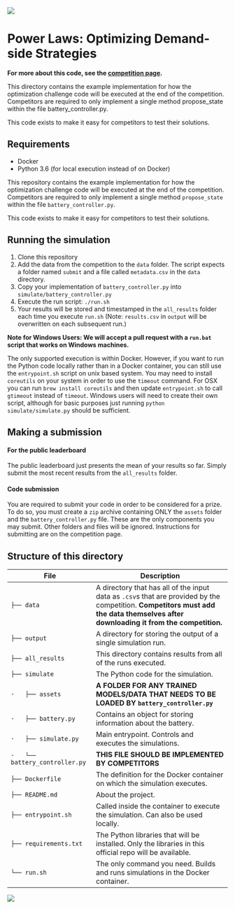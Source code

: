 <a href="https://www.drivendata.org/competitions/53/optimize-photovoltaic-battery/">
    <img src="https://s3.amazonaws.com/drivendata-public-assets/se-challenge-3-banner.jpg"/>
</a>

# Power Laws: Optimizing Demand-side Strategies

**For more about this code, see the [competition page](https://www.drivendata.org/competitions/53/optimize-photovoltaic-battery/).**

This directory contains the example implementation for how the optimization challenge code will be executed at the end of the competition. Competitors are required to only implement a single method propose_state within the file battery_controller.py.

This code exists to make it easy for competitors to test their solutions.

## Requirements

 - Docker
 - Python 3.6  (for local execution instead of on Docker)

This repository contains the example implementation for how the optimization challenge code will be executed at the end of the competition. Competitors are required to only implement a single method `propose_state` within the file `battery_controller.py`.

This code exists to make it easy for competitors to test their solutions.

## Running the simulation

 1. Clone this repository
 2. Add the data from the competition to the `data` folder. The script expects a folder named `submit` and a file called `metadata.csv` in the `data` directory.
 3. Copy your implementation of `battery_controller.py` into `simulate/battery_controller.py`
 4. Execute the run script: `./run.sh`
 5. Your results will be stored and timestamped in the `all_results` folder each time you execute `run.sh` (Note: `results.csv` in `output` will be overwritten on each subsequent run.)

 **Note for Windows Users: We will accept a pull request with a `run.bat` script that works on Windows machines.**

The only supported execution is within Docker. However, if you want to run the Python code locally rather than in a Docker container, you can still use the `entrypoint.sh` script on unix based system. You may need to install `coreutils` on your system in order to use the `timeout` command. For OSX you can run `brew install coreutils` and then update `entrypoint.sh` to call `gtimeout` instead of `timeout`. Windows users will need to create their own script, although for basic purposes just running `python simulate/simulate.py` should be sufficient.

## Making a submission

#### For the public leaderboard

The public leaderboard just presents the mean of your results so far. Simply submit the most recent results from the `all_results` folder.

#### Code submission

You are required to submit your code in order to be considered for a prize. To do so, you must create a `zip` archive containing ONLY the `assets` folder and the `battery_controller.py` file. These are the only components you may submit. Other folders and files will be ignored. Instructions for submitting are on the competition page.

## Structure of this directory

File | Description
---- | -----
`├── data` | A directory that has all of the input data as `.csv`s that are provided by the competition. **Competitors must add the data themselves after downloading it from the competition.**
`├── output` | A directory for storing the output of a single simulation run.
`├── all_results` | This directory contains results from all of the runs executed.
`├── simulate` | The Python code for the simulation.
`·   ├── assets` | **A FOLDER FOR ANY TRAINED MODELS/DATA THAT NEEDS TO BE LOADED BY `battery_controller.py`**
`·   ├── battery.py` | Contains an object for storing information about the battery.
`·   ├── simulate.py` | Main entrypoint. Controls and executes the simulations.
`·   └── battery_controller.py` | **THIS FILE SHOULD BE IMPLEMENTED BY COMPETITORS**
`├── Dockerfile` | The definition for the Docker container on which the simulation executes.
`├── README.md` | About the project.
`├── entrypoint.sh` | Called inside the container to execute the simulation. Can also be used locally.
`├── requirements.txt` | The Python libraries that will be installed. Only the libraries in this official repo will be available.
`└── run.sh` | The only command you need. Builds and runs simulations in the Docker container.

<a href="https://www.drivendata.org">
    <img src="https://s3.amazonaws.com/drivendata-public-assets/logo-white-blue.png"/>
</a>
